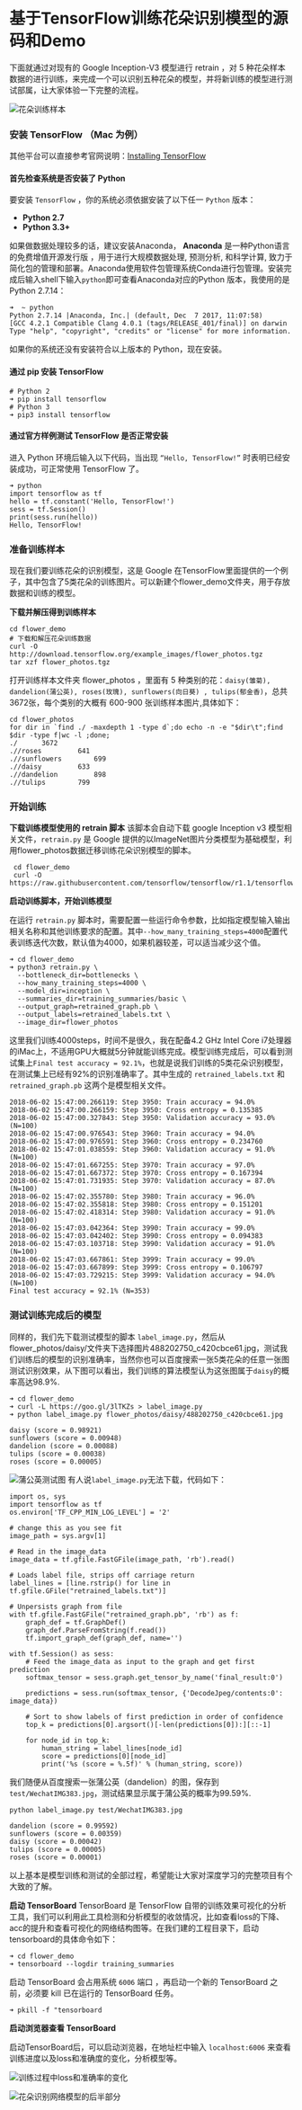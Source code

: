 
# 基于TensorFlow训练花朵识别模型的源码和Demo
下面就通过对现有的 Google Inception-V3 模型进行 retrain ，对 5 种花朵样本数据的进行训练，来完成一个可以识别五种花朵的模型，并将新训练的模型进行测试部属，让大家体验一下完整的流程。

![花朵训练样本](https://img-blog.csdn.net/20180602195623764?watermark/2/text/aHR0cHM6Ly9ibG9nLmNzZG4ubmV0L0FueW1ha2VfcmVu/font/5a6L5L2T/fontsize/400/fill/I0JBQkFCMA==/dissolve/70)


### 安装 TensorFlow （Mac 为例）

其他平台可以直接参考官网说明：[Installing TensorFlow](https://www.tensorflow.org/install/)

#### 首先检查系统是否安装了 Python

要安装 `TensorFlow` ，你的系统必须依据安装了以下任一 `Python` 版本：

*   **Python 2.7**
*   **Python 3.3+**

如果做数据处理较多的话，建议安装Anaconda， **Anaconda** 是一种Python语言的免费增值开源发行版 ，用于进行大规模数据处理, 预测分析, 和科学计算, 致力于简化包的管理和部署。Anaconda使用软件包管理系统Conda进行包管理。安装完成后输入shell下输入`python`即可查看Anaconda对应的Python 版本，我使用的是Python 2.7.14：
```
➜  ~ python
Python 2.7.14 |Anaconda, Inc.| (default, Dec  7 2017, 11:07:58)
[GCC 4.2.1 Compatible Clang 4.0.1 (tags/RELEASE_401/final)] on darwin
Type "help", "copyright", "credits" or "license" for more information.

```
如果你的系统还没有安装符合以上版本的 Python，现在安装。



#### 通过 pip 安装 TensorFlow

```
# Python 2
➜ pip install tensorflow
# Python 3
➜ pip3 install tensorflow 

```

#### 通过官方样例测试 TensorFlow 是否正常安装

进入 Python 环境后输入以下代码，当出现 `“Hello, TensorFlow!”` 时表明已经安装成功，可正常使用 TensorFlow 了。

```
➜ python
import tensorflow as tf
hello = tf.constant('Hello, TensorFlow!')
sess = tf.Session()
print(sess.run(hello))
Hello, TensorFlow!

```

### 准备训练样本

现在我们要训练花朵的识别模型，这是 Google 在TensorFlow里面提供的一个例子，其中包含了5类花朵的训练图片。可以新建个flower_demo文件夹，用于存放数据和训练的模型。

**下载并解压得到训练样本**

```
cd flower_demo
# 下载和解压花朵训练数据
curl -O http://download.tensorflow.org/example_images/flower_photos.tgz
tar xzf flower_photos.tgz

```

打开训练样本文件夹 flower_photos ，里面有 5 种类别的花：`daisy(雏菊), dandelion(蒲公英), roses(玫瑰), sunflowers(向日葵) , tulips(郁金香)`，总共3672张，每个类别的大概有 600-900 张训练样本图片,具体如下：

```
cd flower_photos
for dir in `find ./ -maxdepth 1 -type d`;do echo -n -e "$dir\t";find $dir -type f|wc -l ;done;
./	    3672
.//roses	     641
.//sunflowers	     699
.//daisy	     633
.//dandelion	     898
.//tulips	     799

```
### 开始训练

**下载训练模型使用的 retrain 脚本**
该脚本会自动下载 google Inception v3 模型相关文件，`retrain.py` 是 Google 提供的以ImageNet图片分类模型为基础模型，利用flower_photos数据迁移训练花朵识别模型的脚本。

```
 cd flower_demo
 curl -O https://raw.githubusercontent.com/tensorflow/tensorflow/r1.1/tensorflow/examples/image_retraining/retrain.py

```
**启动训练脚本，开始训练模型**

在运行 `retrain.py` 脚本时，需要配置一些运行命令参数，比如指定模型输入输出相关名称和其他训练要求的配置。其中`--how_many_training_steps=4000`配置代表训练迭代次数，默认值为4000，如果机器较差，可以适当减少这个值。

```
➜ cd flower_demo
➜ python3 retrain.py \
  --bottleneck_dir=bottlenecks \
  --how_many_training_steps=4000 \
  --model_dir=inception \
  --summaries_dir=training_summaries/basic \
  --output_graph=retrained_graph.pb \
  --output_labels=retrained_labels.txt \
  --image_dir=flower_photos

```
这里我们训练4000steps，时间不是很久，我在配备4.2 GHz Intel Core i7处理器的iMac上，不适用GPU大概就5分钟就能训练完成。模型训练完成后，可以看到测试集上`Final test accuracy = 92.1%`，也就是说我们训练的5类花朵识别模型，在测试集上已经有92%的识别准确率了。其中生成的 `retrained_labels.txt` 和 `retrained_graph.pb` 这两个是模型相关文件。
```
2018-06-02 15:47:00.266119: Step 3950: Train accuracy = 94.0%
2018-06-02 15:47:00.266159: Step 3950: Cross entropy = 0.135385
2018-06-02 15:47:00.327843: Step 3950: Validation accuracy = 93.0% (N=100)
2018-06-02 15:47:00.976543: Step 3960: Train accuracy = 94.0%
2018-06-02 15:47:00.976591: Step 3960: Cross entropy = 0.234760
2018-06-02 15:47:01.038559: Step 3960: Validation accuracy = 91.0% (N=100)
2018-06-02 15:47:01.667255: Step 3970: Train accuracy = 97.0%
2018-06-02 15:47:01.667372: Step 3970: Cross entropy = 0.167394
2018-06-02 15:47:01.731935: Step 3970: Validation accuracy = 87.0% (N=100)
2018-06-02 15:47:02.355780: Step 3980: Train accuracy = 96.0%
2018-06-02 15:47:02.355818: Step 3980: Cross entropy = 0.151201
2018-06-02 15:47:02.418314: Step 3980: Validation accuracy = 91.0% (N=100)
2018-06-02 15:47:03.042364: Step 3990: Train accuracy = 99.0%
2018-06-02 15:47:03.042402: Step 3990: Cross entropy = 0.094383
2018-06-02 15:47:03.103718: Step 3990: Validation accuracy = 91.0% (N=100)
2018-06-02 15:47:03.667861: Step 3999: Train accuracy = 99.0%
2018-06-02 15:47:03.667899: Step 3999: Cross entropy = 0.106797
2018-06-02 15:47:03.729215: Step 3999: Validation accuracy = 94.0% (N=100)
Final test accuracy = 92.1% (N=353)
```
### 测试训练完成后的模型

同样的，我们先下载测试模型的脚本 `label_image.py`，然后从flower_photos/daisy/文件夹下选择图片488202750_c420cbce61.jpg，测试我们训练后的模型的识别准确率，当然你也可以百度搜索一张5类花朵的任意一张图测试识别效果，从下图可以看出，我们训练的算法模型认为这张图属于`daisy`的概率高达98.9%.

```
➜ cd flower_demo
➜ curl -L https://goo.gl/3lTKZs > label_image.py
➜ python label_image.py flower_photos/daisy/488202750_c420cbce61.jpg

daisy (score = 0.98921)
sunflowers (score = 0.00948)
dandelion (score = 0.00088)
tulips (score = 0.00038)
roses (score = 0.00005)
```
![蒲公英测试图](https://img-blog.csdn.net/20180602200253465?watermark/2/text/aHR0cHM6Ly9ibG9nLmNzZG4ubmV0L0FueW1ha2VfcmVu/font/5a6L5L2T/fontsize/400/fill/I0JBQkFCMA==/dissolve/70)
有人说`label_image.py`无法下载，代码如下：
```
import os, sys
import tensorflow as tf
os.environ['TF_CPP_MIN_LOG_LEVEL'] = '2'

# change this as you see fit
image_path = sys.argv[1]

# Read in the image_data
image_data = tf.gfile.FastGFile(image_path, 'rb').read()

# Loads label file, strips off carriage return
label_lines = [line.rstrip() for line in tf.gfile.GFile("retrained_labels.txt")]

# Unpersists graph from file
with tf.gfile.FastGFile("retrained_graph.pb", 'rb') as f:
    graph_def = tf.GraphDef()
    graph_def.ParseFromString(f.read())
    tf.import_graph_def(graph_def, name='')

with tf.Session() as sess:
    # Feed the image_data as input to the graph and get first prediction
    softmax_tensor = sess.graph.get_tensor_by_name('final_result:0')
    
    predictions = sess.run(softmax_tensor, {'DecodeJpeg/contents:0': image_data})
    
    # Sort to show labels of first prediction in order of confidence
    top_k = predictions[0].argsort()[-len(predictions[0]):][::-1]
    
    for node_id in top_k:
        human_string = label_lines[node_id]
        score = predictions[0][node_id]
        print('%s (score = %.5f)' % (human_string, score))
```
我们随便从百度搜索一张蒲公英（dandelion）的图，保存到`test/WechatIMG383.jpg`，测试结果显示属于蒲公英的概率为99.59%.

```
python label_image.py test/WechatIMG383.jpg

dandelion (score = 0.99592)
sunflowers (score = 0.00359)
daisy (score = 0.00042)
tulips (score = 0.00005)
roses (score = 0.00001)
```
以上基本是模型训练和测试的全部过程，希望能让大家对深度学习的完整项目有个大致的了解。

**启动 TensorBoard**
TensorBoard 是 TensorFlow 自带的训练效果可视化的分析工具，我们可以利用此工具检测和分析模型的收敛情况，比如查看loss的下降、acc的提升和查看可视化的网络结构图等。在我们建的工程目录下，启动tensorboard的具体命令如下：

```
➜ cd flower_demo
➜ tensorboard --logdir training_summaries

```

启动 TensorBoard 会占用系统 `6006` 端口 ，再启动一个新的 TensorBoard 之前，必须要 kill 已在运行的 TensorBoard 任务。

```
➜ pkill -f "tensorboard

```
**启动浏览器查看 TensorBoard**

启动TensorBoard后，可以启动浏览器，在地址栏中输入 `localhost:6006` 来查看训练进度以及loss和准确度的变化，分析模型等。

![训练过程中loss和准确率的变化](https://img-blog.csdn.net/20180602200349392?watermark/2/text/aHR0cHM6Ly9ibG9nLmNzZG4ubmV0L0FueW1ha2VfcmVu/font/5a6L5L2T/fontsize/400/fill/I0JBQkFCMA==/dissolve/70)


![花朵识别网络模型的后半部分](https://img-blog.csdn.net/20180602200413197?watermark/2/text/aHR0cHM6Ly9ibG9nLmNzZG4ubmV0L0FueW1ha2VfcmVu/font/5a6L5L2T/fontsize/400/fill/I0JBQkFCMA==/dissolve/70)
